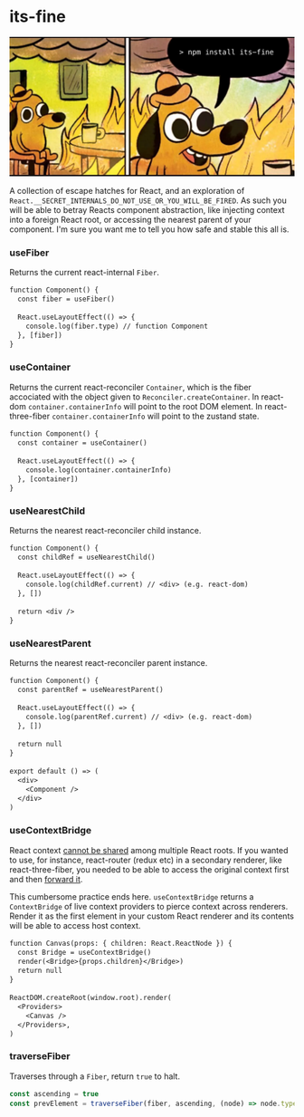 # its-fine

![](.github/itsfine.png)

A collection of escape hatches for React, and an exploration of `React.__SECRET_INTERNALS_DO_NOT_USE_OR_YOU_WILL_BE_FIRED`. As such you will be able to betray Reacts component abstraction, like injecting context into a foreign React root, or accessing the nearest parent of your component. I'm sure you want me to tell you how safe and stable this all is.

### useFiber

Returns the current react-internal `Fiber`.

```tsx
function Component() {
  const fiber = useFiber()

  React.useLayoutEffect(() => {
    console.log(fiber.type) // function Component
  }, [fiber])
}
```

### useContainer

Returns the current react-reconciler `Container`, which is the fiber accociated with the object given to `Reconciler.createContainer`. In react-dom `container.containerInfo` will point to the root DOM element. In react-three-fiber `container.containerInfo` will point to the zustand state.

```tsx
function Component() {
  const container = useContainer()

  React.useLayoutEffect(() => {
    console.log(container.containerInfo)
  }, [container])
}
```

### useNearestChild

Returns the nearest react-reconciler child instance.

```tsx
function Component() {
  const childRef = useNearestChild()

  React.useLayoutEffect(() => {
    console.log(childRef.current) // <div> (e.g. react-dom)
  }, [])

  return <div />
}
```

### useNearestParent

Returns the nearest react-reconciler parent instance.

```tsx
function Component() {
  const parentRef = useNearestParent()

  React.useLayoutEffect(() => {
    console.log(parentRef.current) // <div> (e.g. react-dom)
  }, [])

  return null
}

export default () => (
  <div>
    <Component />
  </div>
)
```

### useContextBridge

React context [cannot be shared](https://github.com/pmndrs/react-three-fiber/issues/43) among multiple React roots. If you wanted to use, for instance, react-router (redux etc) in a secondary renderer, like react-three-fiber, you needed to be able to access the original context first and then [forward it](https://docs.pmnd.rs/react-three-fiber/advanced/gotchas#consuming-context-from-a-foreign-provider).

This cumbersome practice ends here. `useContextBridge` returns a `ContextBridge` of live context providers to pierce context across renderers. Render it as the first element in your custom React renderer and its contents will be able to access host context.

```tsx
function Canvas(props: { children: React.ReactNode }) {
  const Bridge = useContextBridge()
  render(<Bridge>{props.children}</Bridge>)
  return null
}

ReactDOM.createRoot(window.root).render(
  <Providers>
    <Canvas />
  </Providers>,
)
```

### traverseFiber

Traverses through a `Fiber`, return `true` to halt.

```ts
const ascending = true
const prevElement = traverseFiber(fiber, ascending, (node) => node.type === 'element')
```

